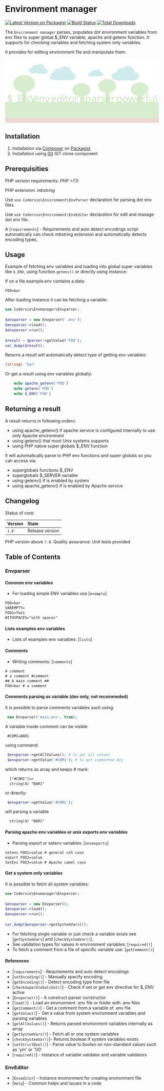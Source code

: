 # Environment manager

[![Latest Version on Packagist](https://img.shields.io/packagist/v/codervio/envmanager.svg?style=flat-square)](https://packagist.org/packages/codervio/envmanager)
[![Build Status](https://travis-ci.org/codervio/envmanager.svg?branch=master)](https://travis-ci.org/codervio/envmanager)
[![Total Downloads](https://img.shields.io/scrutinizer/g/codervio/envmanager.svg?style=flat-square)](https://scrutinizer-ci.com/g/Codervio/Envmanager/?branch=master)

The `Environment manager` parses, populates dot environment variables from env files to super global $_ENV variable, apache and getenv function.
It supports for checking variables and fetching system only variables.

It provides for editing environment file and manipulate them.

![Screenshot](https://github.com/Codervio/Envmanager/raw/master/screenshot.png "Screenshot")

## Installation

1. Installation via [Composer](http://www.composer.org) on [Packagist](https://packagist.org/packages/codervio/envmanager)
2. Installation using [Git](http://www.github.com) GIT clone component

## Prerequisities

PHP version requirements: _PHP >7.0_

PHP extension: _mbstring_

Use `use Codervio\Environment\EnvParser` declaration for parsing dot env files.

Use `use Codervio\Environment\EnvEditor` declaration for edit and manage dot env file.

A [`requirements`] - Requirements and auto detect encodings script automatically can check mbstring extension and automatically detects encoding types.

## Usage

Example of fetching env variables and loading into global super variables like `$_ENV`, using function `getenv()` or directly using instance: 

If on a file example.env contains a data: 

```text
FOO=bar
```

After loading instance it can be fetching a variable:

```php
use Codervio\Envmanager\Envparser;

$envparser = new Envparser('.env');
$envparser->load();
$envparser->run();

$result = $parser->getValue('FOO');
var_dump($result);
```

Returns a result will automatically detect type of getting env variables:

```php
(string) 'bar'
```

Or get a result using env variables globally:
```php
    echo apache_getenv('FOO')
    echo getenv('FOO')
    echo $_ENV('FOO')
```

## Returning a result

A result returns in following orders:
- using apache_getenv() if apache service is configured internally to use only Apache environment
- using getenv() that most Unix systems supports
- using PHP native super globals $_ENV function

It will automatically parse to PHP env functions and super globals so you can access via:
- superglobals functions $_ENV
- superglobals $_SERVER variable
- using getenv() if is enabled by system
- using apache_getenv() if is enabled by Apache service

## Changelog

Status of core:

| Version       | State                |
| ------------- |:-------------------- |
| `1.0`         | Release version      |

PHP version above `7.0`.
Quality assurance: Unit tests provided

## Table of Contents

### Envparser

#### Common env variables

* For loading simple ENV variables use [`example`]

```text
FOO=bar
VAREMPTY=
FOO1=foo1
WITHSPACES="with spaces"
```

#### Lists examples env variables

* Lists of examples env variables: [`lists`]

#### Comments

* Writing comments: [`comments`]

```shell
# comment
# a comment #comment
## A main comment ##
FOO=bar # a comment
```

#### Comments parsing as variable (dev only, not recommeded)

It is possible to parse comments variables such using:

```php
 new Envparser('main.env', true);
```

A variable inside comment can be visible

```shell 
 #COM1=BAR1
```

using command:

```php
 $envparser->getAllValues(); # to get all values
 $envparser->getValue('#COM1'); # to get commented key
```

which returns as array and keeps # mark:

```shell
  ["#COM1"]=>
  string(4) "BAR1"
```

or directly:

```php
 $envparser->getValue('#COM1');
```

will parsing a variable

```shell
  string(4) "BAR1"
```

#### Parsing apache env variables or unix exports env variables

* Parsing export or setenv variables: [`envexports`]

```shell
setenv FOO1=value # general csh case
export FOO2=value 
SetEnv FOO3=value # Apache camel case
```

#### Get a system only variables

It is possible to fetch all system variables:

```php
use Codervio\Envmanager\Envparser;

$envparser = new Envparser();
$envparser->load();
$envparser->run();

var_dump($envparser->getSystemVars());
```

* For fetching single variable or just check a variable exists see [`getSystemVars`] and [`checkSystemVar()`].
* See validation types for values in environment variables:  [`required()`]
* To fetch a comment from a file of specific variable use: [`getComment()`]

#### References

* [`requirements`] - Requirements and auto detect encodings
* [`setEncoding()`] - Manually specify encoding
* [`getEncoding()`] - Detect encoding type from file
* [`checkSuperGlobalsSet()`] - Check if set or get env directive for $_ENV active
* [`Envparser()`] - A construct parser constructor
* [`load()`] - Load an environment .env  file or folder with .env files
* [`getComment()`] - Get a comment from a variable of .env file
* [`getValue()`] - Get a value from system environment variables and parsing variables
* [`getAllValues()`] - Returns parsed environment variables internally as array
* [`getSystemVars()`] - Fetch all or one system variables
* [`checkSystemVar()`]- Returns boolean if system variables exists
* [`setStrictBool()`] - Parse value to boolen on non-standard values such as 'y/n' or '1/0'
* [`required()`] - Instance of variable validator and variable validators

### EnvEditor

* [`Enveditor`] - Instance environment for creating environment file
* [`Help`] - Common helps and issues in a code
